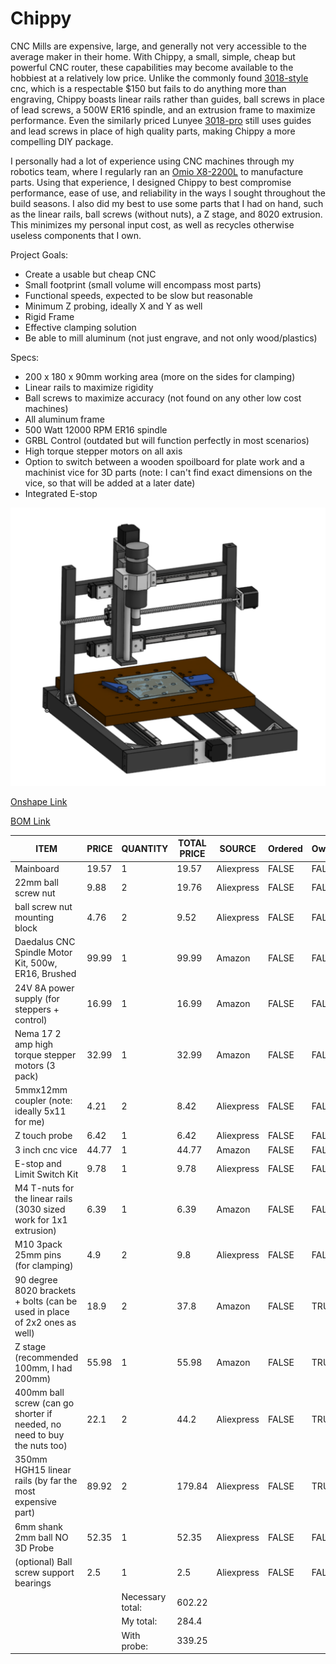 # Chippy
CNC Mills are expensive, large, and generally not very accessible to the average maker in their home. With Chippy, a small, simple, cheap but powerful CNC router, these capabilities may become available to the hobbiest at a relatively low price. Unlike the commonly found [3018-style](https://a.co/d/4NDyeWJ) cnc, which is a respectable $150 but fails to do anything more than engraving, Chippy boasts linear rails rather than guides, ball screws in place of lead screws, a 500W ER16 spindle, and an extrusion frame to maximize performance. Even the similarly priced Lunyee [3018-pro](https://a.co/d/8d0D7FV) still uses guides and lead screws in place of high quality parts, making Chippy a more compelling DIY package.

I personally had a lot of experience using CNC machines through my robotics team, where I regularly ran an [Omio X8-2200L](https://www.omiocnc.com/products/x8-series/x8-2200l-usb-cnc-desktop-engraver.html) to manufacture parts. Using that experience, I designed Chippy to best compromise performance, ease of use, and reliability in the ways I sought throughout the build seasons. I also did my best to use some parts that I had on hand, such as the linear rails, ball screws (without nuts), a Z stage, and 8020 extrusion. This minimizes my personal input cost, as well as recycles otherwise useless components that I own.

Project Goals:
 - Create a usable but cheap CNC
 - Small footprint (small volume will encompass most parts)
 - Functional speeds, expected to be slow but reasonable
 - Minimum Z probing, ideally X and Y as well
 - Rigid Frame
 - Effective clamping solution
 - Be able to mill aluminum (not just engrave, and not only wood/plastics)

Specs:
- 200 x 180 x 90mm working area (more on the sides for clamping)
- Linear rails to maximize rigidity
- Ball screws to maximize accuracy (not found on any other low cost machines)
- All aluminum frame
- 500 Watt 12000 RPM ER16 spindle
- GRBL Control (outdated but will function perfectly in most scenarios)
- High torque stepper motors on all axis
- Option to switch between a wooden spoilboard for plate work and a machinist vice for 3D parts (note: I can't find exact dimensions on the vice, so that will be added at a later date)
- Integrated E-stop

![finalscreenshot][final]

[final]: Journal-Entries/finalcncwithclamps.png

[Onshape Link](https://cad.onshape.com/documents/fe491084e56455da2d5a649d/w/3d810b1fec2b376e1d8655d1/e/08e152ea0122b69bfa13cece)

[BOM Link](https://docs.google.com/spreadsheets/d/1udPoCN8MQFdChB4r3Y68Km0VLGHvW1hfCCyUqifvbzs/edit?usp=sharing)

| ITEM | PRICE | QUANTITY | TOTAL PRICE | SOURCE | Ordered | Owned | LINK |
| --- | --- | --- | --- | --- | --- | --- | --- |
| Mainboard | 19.57 | 1 | 19.57 | Aliexpress | FALSE | FALSE | https://www.aliexpress.us/item/3256805662918330.html |
| 22mm ball screw nut | 9.88 | 2 | 19.76 | Aliexpress | FALSE | FALSE | https://www.aliexpress.us/item/3256806764030684.html |
| ball screw nut mounting block | 4.76 | 2 | 9.52 | Aliexpress | FALSE | FALSE | https://www.aliexpress.us/item/2255800872193882.html |
| Daedalus CNC Spindle Motor Kit, 500w, ER16, Brushed | 99.99 | 1 | 99.99 | Amazon | FALSE | FALSE | https://a.co/d/ilFF7XH |
| 24V 8A power supply (for steppers + control) | 16.99 | 1 | 16.99 | Amazon | FALSE | FALSE | https://a.co/d/3KXWlDU |
| Nema 17 2 amp high torque stepper motors (3 pack) | 32.99 | 1 | 32.99 | Amazon | FALSE | FALSE | https://a.co/d/6JUlACn |
| 5mmx12mm coupler (note: ideally 5x11 for me) | 4.21 | 2 | 8.42 | Aliexpress | FALSE | FALSE | https://www.aliexpress.us/item/3256805844884811.html |
| Z touch probe | 6.42 | 1 | 6.42 | Aliexpress | FALSE | FALSE | https://www.aliexpress.us/item/3256808663692081.html |
| 3 inch cnc vice | 44.77 | 1 | 44.77 | Amazon | FALSE | FALSE | https://a.co/d/5kOnS3H |
| E-stop and Limit Switch Kit | 9.78 | 1 | 9.78 | Aliexpress | FALSE | FALSE | https://www.aliexpress.us/item/3256807406356837.html |
| M4 T-nuts for the linear rails (3030 sized work for 1x1 extrusion) | 6.39 | 1 | 6.39 | Amazon | FALSE | FALSE | https://a.co/d/hFEOWDT |
| M10 3pack 25mm pins (for clamping) | 4.9 | 2 | 9.8 | Aliexpress | FALSE | FALSE | https://www.aliexpress.us/item/3256805291847458.html |
| 90 degree 8020 brackets + bolts (can be used in place of 2x2 ones as well) | 18.9 | 2 | 37.8 | Amazon | FALSE | TRUE | https://a.co/d/7QSxBpf |
| Z stage (recommended 100mm, I had 200mm) | 55.98 | 1 | 55.98 | Amazon | FALSE | TRUE | https://a.co/d/2d2hLF8 |
| 400mm ball screw (can go shorter if needed, no need to buy the nuts too) | 22.1 | 2 | 44.2 | Aliexpress | FALSE | TRUE | https://www.aliexpress.us/item/3256802936754324.html |
| 350mm HGH15 linear rails (by far the most expensive part) | 89.92 | 2 | 179.84 | Aliexpress | FALSE | TRUE | https://www.aliexpress.us/item/3256801410951679.html |
| 6mm shank 2mm ball NO 3D Probe | 52.35 | 1 | 52.35 | Aliexpress | FALSE | FALSE | https://www.aliexpress.us/item/3256808425022835.html |
| (optional) Ball screw support bearings | 2.5 | 1 | 2.5 | Aliexpress | FALSE | FALSE | https://www.aliexpress.us/item/3256807384886731.html |
|  |  | Necessary total: | 602.22 |  |  |  |  |
|  |  | My total: | 284.4 |  |  |  |  |
|  |  | With probe: | 339.25 |
